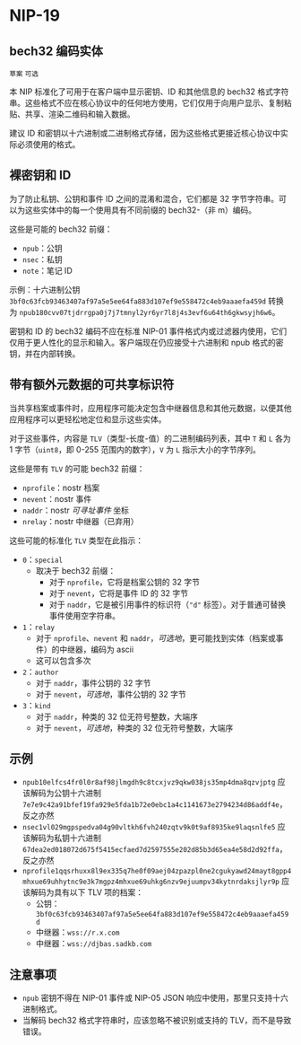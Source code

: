 NIP-19
======

bech32 编码实体
-----------------------

`草案` `可选`

本 NIP 标准化了可用于在客户端中显示密钥、ID 和其他信息的 bech32 格式字符串。这些格式不应在核心协议中的任何地方使用，它们仅用于向用户显示、复制粘贴、共享、渲染二维码和输入数据。

建议 ID 和密钥以十六进制或二进制格式存储，因为这些格式更接近核心协议中实际必须使用的格式。

## 裸密钥和 ID

为了防止私钥、公钥和事件 ID 之间的混淆和混合，它们都是 32 字节字符串。可以为这些实体中的每一个使用具有不同前缀的 bech32-（非 m）编码。

这些是可能的 bech32 前缀：

  - `npub`：公钥
  - `nsec`：私钥
  - `note`：笔记 ID

示例：十六进制公钥 `3bf0c63fcb93463407af97a5e5ee64fa883d107ef9e558472c4eb9aaaefa459d` 转换为 `npub180cvv07tjdrrgpa0j7j7tmnyl2yr6yr7l8j4s3evf6u64th6gkwsyjh6w6`。

密钥和 ID 的 bech32 编码不应在标准 NIP-01 事件格式内或过滤器内使用，它们仅用于更人性化的显示和输入。客户端现在仍应接受十六进制和 npub 格式的密钥，并在内部转换。

## 带有额外元数据的可共享标识符

当共享档案或事件时，应用程序可能决定包含中继器信息和其他元数据，以便其他应用程序可以更轻松地定位和显示这些实体。

对于这些事件，内容是 `TLV`（类型-长度-值）的二进制编码列表，其中 `T` 和 `L` 各为 1 字节（`uint8`，即 0-255 范围内的数字），`V` 为 `L` 指示大小的字节序列。

这些是带有 `TLV` 的可能 bech32 前缀：

  - `nprofile`：nostr 档案
  - `nevent`：nostr 事件
  - `naddr`：nostr _可寻址事件_ 坐标
  - `nrelay`：nostr 中继器（已弃用）

这些可能的标准化 `TLV` 类型在此指示：

- `0`：`special`
  - 取决于 bech32 前缀：
    - 对于 `nprofile`，它将是档案公钥的 32 字节
    - 对于 `nevent`，它将是事件 ID 的 32 字节
    - 对于 `naddr`，它是被引用事件的标识符（`"d"` 标签）。对于普通可替换事件使用空字符串。
- `1`：`relay`
  - 对于 `nprofile`、`nevent` 和 `naddr`，_可选地_，更可能找到实体（档案或事件）的中继器，编码为 ascii
  - 这可以包含多次
- `2`：`author`
  - 对于 `naddr`，事件公钥的 32 字节
  - 对于 `nevent`，_可选地_，事件公钥的 32 字节
- `3`：`kind`
  - 对于 `naddr`，种类的 32 位无符号整数，大端序
  - 对于 `nevent`，_可选地_，种类的 32 位无符号整数，大端序

## 示例

- `npub10elfcs4fr0l0r8af98jlmgdh9c8tcxjvz9qkw038js35mp4dma8qzvjptg` 应该解码为公钥十六进制 `7e7e9c42a91bfef19fa929e5fda1b72e0ebc1a4c1141673e2794234d86addf4e`，反之亦然
- `nsec1vl029mgpspedva04g90vltkh6fvh240zqtv9k0t9af8935ke9laqsnlfe5` 应该解码为私钥十六进制 `67dea2ed018072d675f5415ecfaed7d2597555e202d85b3d65ea4e58d2d92ffa`，反之亦然
- `nprofile1qqsrhuxx8l9ex335q7he0f09aej04zpazpl0ne2cgukyawd24mayt8gpp4mhxue69uhhytnc9e3k7mgpz4mhxue69uhkg6nzv9ejuumpv34kytnrdaksjlyr9p` 应该解码为具有以下 TLV 项的档案：
  - 公钥：`3bf0c63fcb93463407af97a5e5ee64fa883d107ef9e558472c4eb9aaaefa459d`
  - 中继器：`wss://r.x.com`
  - 中继器：`wss://djbas.sadkb.com`

## 注意事项

- `npub` 密钥不得在 NIP-01 事件或 NIP-05 JSON 响应中使用，那里只支持十六进制格式。
- 当解码 bech32 格式字符串时，应该忽略不被识别或支持的 TLV，而不是导致错误。

